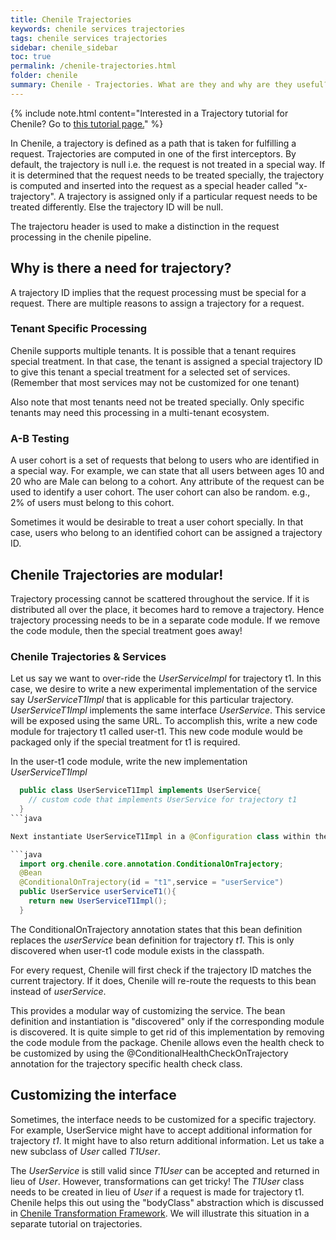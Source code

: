 ```yaml
---
title: Chenile Trajectories
keywords: chenile services trajectories
tags: chenile services trajectories
sidebar: chenile_sidebar
toc: true
permalink: /chenile-trajectories.html
folder: chenile
summary: Chenile - Trajectories. What are they and why are they useful?
---
```

{% include note.html content="Interested in a Trajectory tutorial for Chenile? Go to <a href='chenile-trajectories-tutorial.html'>this tutorial page.</a>" %}

In Chenile, a trajectory is defined as a path that is taken for fulfilling a request. Trajectories are computed in one of the first interceptors. By default, the trajectory is null i.e. the request is not treated in a special way. If it is determined that the request needs to be treated specially, the trajectory is computed and inserted into the request as a special header called "x-trajectory". A trajectory is assigned only if a particular request needs to be treated differently. Else the trajectory ID will be null. 

The trajectoru header is used to make a distinction in the request processing in the chenile pipeline. 
## Why is there a need for trajectory?
A trajectory ID implies that the request processing must be special for a request. There are multiple reasons to assign a trajectory for a request. 
### Tenant Specific Processing
Chenile supports multiple tenants. It is possible that a tenant requires special treatment. In that case, the tenant is assigned a special trajectory ID to give this tenant a special treatment for a selected set of services. (Remember that most services may not be customized for one tenant)

Also note that most tenants need not be treated specially. Only specific tenants may need this processing in a multi-tenant ecosystem. 

### A-B Testing
A user cohort is a set of requests that belong to users who are identified in a special way. For example, we can state that all users between ages 10 and 20 who are Male can belong to a cohort. Any attribute of the request can be used to identify a user cohort. The user cohort can also be random. e.g., 2% of users must belong to this cohort. 

Sometimes it would be desirable to treat a user cohort specially. In that case, users who belong to an identified cohort can be assigned a trajectory ID. 

## Chenile Trajectories are modular!
Trajectory processing cannot be scattered throughout the service. If it is distributed all over the place, it becomes hard to remove a trajectory. Hence trajectory processing needs to be in a separate code module. If we remove the code module, then the special treatment goes away! 

### Chenile Trajectories & Services
Let us say we want to over-ride the _UserServiceImpl_ for trajectory t1. In this case, we desire to write a new experimental implementation of the service say _UserServiceT1Impl_ that is applicable for this particular trajectory. _UserServiceT1Impl_ implements the same interface _UserService_. This service will be exposed using the same URL. To accomplish this, write a new code module for trajectory t1 called user-t1. This new code module would be packaged only if the special treatment for t1 is required. 

In the user-t1 code module, write the new implementation _UserServiceT1Impl_ 
```java
  public class UserServiceT1Impl implements UserService{
    // custom code that implements UserService for trajectory t1
  }
```java

Next instantiate UserServiceT1Impl in a @Configuration class within the same code module user-t1

```java
  import org.chenile.core.annotation.ConditionalOnTrajectory;
  @Bean 
  @ConditionalOnTrajectory(id = "t1",service = "userService") 
  public UserService userServiceT1(){
  	return new UserServiceT1Impl();
  }

```

The ConditionalOnTrajectory annotation states that this bean definition replaces the _userService_ bean definition for trajectory _t1_. This is only discovered when user-t1 code module exists in the classpath. 

For every request, Chenile will first check if the trajectory ID matches the current trajectory. If it does, Chenile will re-route the requests to this bean instead of _userService_. 

This provides a modular way of customizing the service. The bean definition and instantiation is "discovered" only if the corresponding module is discovered. It is quite simple to get rid of this implementation by removing the code module from the package. Chenile allows even the health check to be customized by using the @ConditionalHealthCheckOnTrajectory annotation for the trajectory specific health check class.

## Customizing the interface
Sometimes, the interface needs to be customized for a specific trajectory. For example, UserService might have to
accept additional information for trajectory _t1_. It might have to also return additional information. Let us take a new subclass of _User_ called _T1User_. 

The _UserService_ is still valid since _T1User_ can be accepted and returned in lieu of _User_. However, transformations can get tricky! The _T1User_ class needs to be created in lieu of _User_ if a request is made for trajectory t1. Chenile helps this out using the "bodyClass" abstraction which is discussed in [Chenile Transformation Framework](transform). We will illustrate this situation in a separate tutorial on trajectories. 